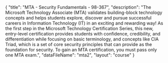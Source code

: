 {
	"title": "MTA - Security Fundamentals - 98-367",
	"description": "The Microsoft Technology Associate (MTA) validates building-block technology concepts and helps students explore, discover and pursue successful careers in Information Technology (IT) in an exciting and rewarding way! As the first step in the Microsoft Technology Certification Series, this new, entry-level certification provides students with confidence, credibility, and differentiation while focusing on basic terminology, and concepts like CIA Triad, which is a set of core security principles that can provide as the foundation for security. To gain an MTA certification, you must pass only one MTA exam.",
	"dataFileName": "mta2",
	"layout": "course"
}